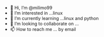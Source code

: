 - 👋 Hi, I’m @milimo99
- 👀 I’m interested in ...linux 
- 🌱 I’m currently learning ...linux and python
- 💞️ I’m looking to collaborate on ...
- 📫 How to reach me ... by email

<!---
milimo99/milimo99 is a ✨ special ✨ repository because its `README.md` (this file) appears on your GitHub profile.
You can click the Preview link to take a look at your changes.
--->
